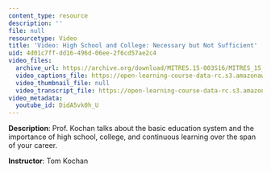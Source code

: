 ```yaml
---
content_type: resource
description: ''
file: null
resourcetype: Video
title: 'Video: High School and College: Necessary but Not Sufficient'
uid: 4d01c7ff-dd16-496d-06ee-2f6cd57ae2c4
video_files:
  archive_url: https://archive.org/download/MITRES.15-003S16/MITRES_15_003S16_3-1-10_360p.mp4
  video_captions_file: https://open-learning-course-data-rc.s3.amazonaws.com/res-15-003-shaping-the-future-of-work-15-662x-spring-2016/23ceb823132b51038365b6e0281e417e_DidA5vk0h_U.vtt
  video_thumbnail_file: null
  video_transcript_file: https://open-learning-course-data-rc.s3.amazonaws.com/res-15-003-shaping-the-future-of-work-15-662x-spring-2016/5e1e7fa32b9dc564f08ab9beeedfddb5_DidA5vk0h_U.pdf
video_metadata:
  youtube_id: DidA5vk0h_U
---
```


**Description**: Prof. Kochan talks about the basic education system and the importance of high school, college, and continuous learning over the span of your career.

**Instructor**: Tom Kochan